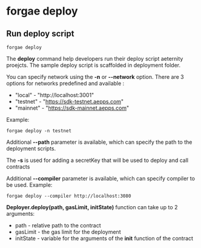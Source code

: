 # forgae deploy

## Run deploy script

```
forgae deploy
```

The **deploy** command help developers run their deploy script aeternity
proejcts. The sample deploy script is scaffolded in deployment folder.

You can specify network using the **-n** or **--network** option. There are 3 options for networks predefined and available : 
- "local" - "http://localhost:3001"
- "testnet" - "https://sdk-testnet.aepps.com"
- "mainnet" - "https://sdk-mainnet.aepps.com"

Example:
```
forgae deploy -n testnet
```

Additional **--path** parameter is available, which can specify the path to the deployment scripts.

The **-s** is used for adding a secretKey that will be used to deploy and call contracts

Additional **--compiler** parameter is available, which can specify compiler to be used.
Example:
```
forgae deploy --compiler http://localhost:3080
```

**Deployer.deploy(path, gasLimit, initState)** function can take up to 2 arguments:
- path - relative path to the contract
- gasLimit - the gas limit for the deployment
- initState - variable for the arguments of the **init** function of the contract